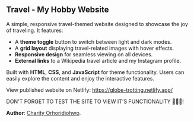 ## Travel - My Hobby Website

A simple, responsive travel-themed website designed to showcase the joy of traveling. It features:
- A **theme toggle** button to switch between light and dark modes.
- A **grid layout** displaying travel-related images with hover effects.
- **Responsive design** for seamless viewing on all devices.
- **External links** to a Wikipedia travel article and my Instagram profile.

Built with **HTML**, **CSS**, and **JavaScript** for theme functionality. Users can easily explore the content and enjoy the interactive features.

View published website on Netlify: https://globe-trotting.netlify.app/ 

DON'T FORGET TO TEST THE SITE TO VIEW IT'S FUNCTIONALITY 🥰😊😊!


**Author**: [Charity Orhoridiohwo](https://www.linkedin.com/in/charity-orhoridiohwo-548873150/).
